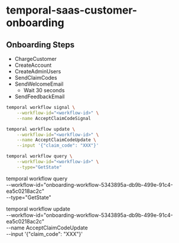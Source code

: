 # temporal-saas-customer-onboarding

## Onboarding Steps

- ChargeCustomer
- CreateAccount
- CreateAdminUsers
- SendClaimCodes
- SendWelcomeEmail
  - Wait 30 seconds
- SendFeedbackEmail

```bash
temporal workflow signal \
    --workflow-id="<workflow-id>" \
    --name AcceptClaimCodeSignal

temporal workflow update \
    --workflow-id="<workflow-id>" \
    --name AcceptClaimCodeUpdate \
    --input '{"claim_code": "XXX"}'

temporal workflow query \
    --workflow-id="<workflow-id>" \
    --type="GetState"
```

temporal workflow query \
    --workflow-id="onboarding-workflow-5343895a-db9b-499e-91c4-ea5c0218ac2c" \
    --type="GetState"


temporal workflow update \
    --workflow-id="onboarding-workflow-5343895a-db9b-499e-91c4-ea5c0218ac2c" \
    --name AcceptClaimCodeUpdate \
    --input '{"claim_code": "XXX"}'